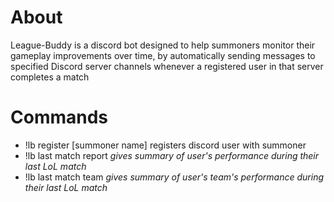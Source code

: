 # About
League-Buddy is a discord bot designed to help summoners monitor their gameplay improvements over time, by automatically sending messages to specified Discord server channels whenever a registered user in that server completes a match
# Commands
* !lb register [summoner name]
  registers discord user with summoner
* !lb last match report
  *gives summary of user's performance during their last LoL match*
* !lb last match team
  *gives summary of user's team's performance during their last LoL match*
